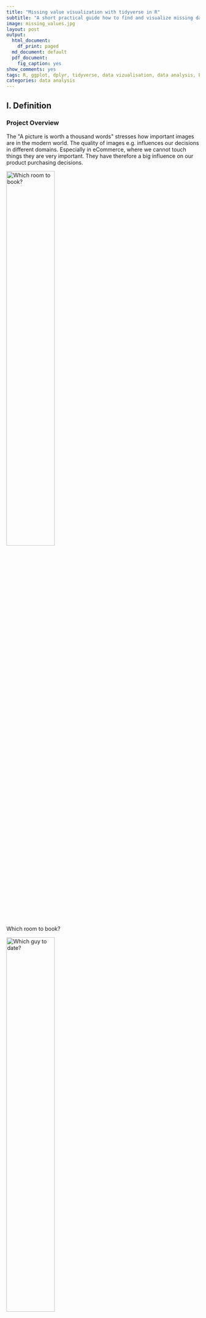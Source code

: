 ```yaml
---
title: "Missing value visualization with tidyverse in R"
subtitle: "A short practical guide how to find and visualize missing data with ggplot2, dplyr, tidyr"
image: missing_values.jpg
layout: post
output:
  html_document:
    df_print: paged
  md_document: default
  pdf_document:
    fig_caption: yes
show_comments: yes
tags: R, ggplot, dplyr, tidyverse, data vizualisation, data analysis, EDA
categories: data analysis
---
```


I. Definition
-------------

### Project Overview

The "A picture is worth a thousand words" stresses how important images
are in the modern world. The quality of images e.g. influences our
decisions in different domains. Especially in eCommerce, where we cannot
touch things they are very important. They have therefore a big
influence on our product purchasing decisions.

<img src="../assets/img/airbnb.png" alt="Which room to book?" width="50%" />
<p class="caption">
Which room to book?
</p>

<img src="../assets/img/date.png" alt="Which guy to date?" width="50%" />
<p class="caption">
Which guy to date?
</p>

<img src="../assets/img/food.png" alt="Which food to order?" width="50%" />
<p class="caption">
Which food to order?
</p>

The goal of this project is to create a model that is able to quantify
the aesthetics of images.

### Problem Statement

The quantification of image quality is an old problem in computer
vision. There are objective and subjective methods to assess image
quality. With objective methods different algorithms quantify the
distortions and degradations in an image. Subjective methods are based
on human perception. The methods often dont't correlate with each other.
Objective methods involve traditional rule-based programming, Subjective
methods are not solvable this way.

The goal of this project is to develop an subjective method of image
quality assessment. As mentioned before this problem cannot be solved
with classical programming. But it seems that supervised machine
learning is a perfect candidate for solving the problem as this approach
learns from examples and it is a way to quantify the ineffeble. A
dataset with image quality annotations is a requirement for learning
from samples.

Within the machine learning ecosystem Convolutional Neural Networks
(CNN) are a category of Neural Networks that have proven very effective
in areas such as image recognition and classification. They are inspired
by biological processes in that the connectivity pattern between neurons
resembles the organization of the human visual cortex.

The subjective quality model will be implemented with a Convolutional
Neural Network as it seems a good fit to tackle the problem.

To solve the problem these steps are needed:

1.  Find a dataset with images with quality annotations
2.  Exploratory Data Analysis (EDA) on the dataset, to evaluate the
    characteristics and suitabilty for the problem space
3.  Cleanup and preprocessing of the dataset
4.  Design a architecture for the CNN
5.  Training of the CNN
6.  Test the model against benchmarks
7.  Analysis of the results

There will be several iterations for the steps 4.-7.

### Metrics

The distribution of user ratings will be predicted in the project. From
there you are able to predict both a quantitative mean rating, but also
a qualitive rating bucket. To capture this two metrics will be used.

#### Earth Mover's distance (EMD)

The **Earth Mover's Distance (EMD)** is a method to evaluate
dissimilarity between two multi-dimensional distributions in some
feature space where a distance measure between single features, which we
call the ground distance is given. The EMD 'lifts' this distance from
individual features to full distributions. It's assumed that a well
performing CNN should predict class distributions such that classes
closer to the ground truth class should have higher predicted
probabilities than classes that are further away. For the image quality
ratings, the scores 4, 5, and 6 are more related than 1, 5, and 10, i.e.
the goal is to punish a prediction of 4 more if the true score is 10
than when the true score is 5. The EMD is defined as the minimum cost to
transport the mass of one distribution (histogram) to the other. (Hou,
Yu, and Samaras 2016)(Rubner, Tomasi, and Guibas 2000)(Talebi and
Milanfar 2018)

$$EMD(P,Q) = \\dfrac{\\sum\\limits\_{i=1}^m \\sum\\limits\_{j=1}^n f\_{ij} d\_{ij}}{\\sum\\limits\_{i=1}^m\\sum\\limits\_{j=1}^n f\_{ij}}$$

#### Accuracy

To compare qualitative results the **Accuracy** is used. The accuracy is
the ratio of correct predictions. In this case the ground-truth and
predicted mean scores using a threshold of 5 on the "official" test set,
as this is the standard practice for AVA dataset.

$$ACC = \\frac{TP+TN}{TP+FP+TN+FN}$$

*T**P* : *T**r**u**e**P**o**s**i**t**i**v**e**s*, *T**N* : *T**r**u**e**N**e**g**a**t**i**v**e**s*, *F**N* : *F**a**l**s**e**N**e**g**a**t**i**v**e**s*, *F**P* : *F**a**l**s**e**P**o**s**i**t**i**v**e*

II. Analysis
------------

### Data Exploration

The AVA (Aesthetic Visual Analysis) image dataset which was introduced
by (Murray, Marchesotti, and Perronnin 2012a), (Murray, Marchesotti, and
Perronnin 2012b) is the reference dataset for all kind of image
aesthetics. The dataset contains 255508 images, along with a wide range
of aesthetic, semantic and photographic style annotations. The images
were collected from www.dpchallenge.com.

#### Sample rows

<table>
<thead>
<tr class="header">
<th align="right">image.id</th>
<th align="right">1</th>
<th align="right">2</th>
<th align="right">3</th>
<th align="right">4</th>
<th align="right">5</th>
<th align="right">6</th>
<th align="right">7</th>
<th align="right">8</th>
<th align="right">9</th>
<th align="right">10</th>
<th align="right">rating.mean</th>
<th align="right">rating.sd</th>
</tr>
</thead>
<tbody>
<tr class="odd">
<td align="right">340753</td>
<td align="right">3</td>
<td align="right">2</td>
<td align="right">5</td>
<td align="right">43</td>
<td align="right">100</td>
<td align="right">80</td>
<td align="right">23</td>
<td align="right">10</td>
<td align="right">3</td>
<td align="right">0</td>
<td align="right">5.360595</td>
<td align="right">1.225537</td>
</tr>
<tr class="even">
<td align="right">674342</td>
<td align="right">0</td>
<td align="right">2</td>
<td align="right">4</td>
<td align="right">9</td>
<td align="right">39</td>
<td align="right">56</td>
<td align="right">31</td>
<td align="right">21</td>
<td align="right">15</td>
<td align="right">6</td>
<td align="right">6.355191</td>
<td align="right">1.595610</td>
</tr>
<tr class="odd">
<td align="right">737669</td>
<td align="right">8</td>
<td align="right">16</td>
<td align="right">29</td>
<td align="right">55</td>
<td align="right">81</td>
<td align="right">18</td>
<td align="right">6</td>
<td align="right">0</td>
<td align="right">0</td>
<td align="right">0</td>
<td align="right">4.234742</td>
<td align="right">1.300529</td>
</tr>
<tr class="even">
<td align="right">16606</td>
<td align="right">0</td>
<td align="right">1</td>
<td align="right">13</td>
<td align="right">24</td>
<td align="right">46</td>
<td align="right">55</td>
<td align="right">40</td>
<td align="right">14</td>
<td align="right">5</td>
<td align="right">2</td>
<td align="right">5.770000</td>
<td align="right">1.478885</td>
</tr>
<tr class="odd">
<td align="right">344449</td>
<td align="right">1</td>
<td align="right">6</td>
<td align="right">17</td>
<td align="right">52</td>
<td align="right">91</td>
<td align="right">47</td>
<td align="right">25</td>
<td align="right">6</td>
<td align="right">1</td>
<td align="right">0</td>
<td align="right">5.044715</td>
<td align="right">1.285485</td>
</tr>
</tbody>
</table>

#### Sample images

<img src="../assets/img/unnamed-chunk-16-1.png" alt="Best rated images"  />
<p class="caption">
Best rated images
</p>

<img src="../assets/img/unnamed-chunk-17-1.png" alt="Worst rated images"  />
<p class="caption">
Worst rated images
</p>

#### Desciptive Statistics of number of ratings

<table>
<thead>
<tr class="header">
<th align="right"> </th>
<th align="right">value</th>
</tr>
</thead>
<tbody>
<tr class="odd">
<td align="right"><strong>Mean</strong></td>
<td align="right">210.14</td>
</tr>
<tr class="even">
<td align="right"><strong>Std.Dev.</strong></td>
<td align="right">61.51</td>
</tr>
<tr class="odd">
<td align="right"><strong>Min</strong></td>
<td align="right">78.00</td>
</tr>
<tr class="even">
<td align="right"><strong>Q1</strong></td>
<td align="right">164.00</td>
</tr>
<tr class="odd">
<td align="right"><strong>Median</strong></td>
<td align="right">201.00</td>
</tr>
<tr class="even">
<td align="right"><strong>Q3</strong></td>
<td align="right">247.00</td>
</tr>
<tr class="odd">
<td align="right"><strong>Max</strong></td>
<td align="right">549.00</td>
</tr>
</tbody>
</table>

#### Desciptive Statistics of rating.mean

<table>
<thead>
<tr class="header">
<th align="right"> </th>
<th align="right">value</th>
</tr>
</thead>
<tbody>
<tr class="odd">
<td align="right"><strong>Mean</strong></td>
<td align="right">5.38</td>
</tr>
<tr class="even">
<td align="right"><strong>Std.Dev.</strong></td>
<td align="right">0.73</td>
</tr>
<tr class="odd">
<td align="right"><strong>Min</strong></td>
<td align="right">1.81</td>
</tr>
<tr class="even">
<td align="right"><strong>Q1</strong></td>
<td align="right">4.91</td>
</tr>
<tr class="odd">
<td align="right"><strong>Median</strong></td>
<td align="right">5.39</td>
</tr>
<tr class="even">
<td align="right"><strong>Q3</strong></td>
<td align="right">5.87</td>
</tr>
<tr class="odd">
<td align="right"><strong>Max</strong></td>
<td align="right">8.60</td>
</tr>
</tbody>
</table>

### Exploratory Visualization

#### Distribution of number of Ratings

<img src="../assets/img/unnamed-chunk-20-1.png" alt="Number of ratings per image: Majority is rated by more than 100 raters"  />
<p class="caption">
Number of ratings per image: Majority is rated by more than 100 raters
</p>

The number of ratings for the images ranges from 78 to 549 with an
average of 210 on a scale from 1 to 10.

It can be seen that all images are rated by a high numbers of raters.
This is very import as rating an image by it's aesthetics is very
subjective. To level out outliers ratings, a high number of raters is
needed.

#### Distribution of Mean Ratings

<img src="../assets/img/unnamed-chunk-21-1.png" alt="Distribution of rating mean"  />
<p class="caption">
Distribution of rating mean
</p>

It can be seen from the distribution and the descriptive statistics that
50% of images has a rating mean within 4.9 and 5.9 and about 85% are
between 3.9 and 6.8. From the boxplot it can be seen that rating means
above 7.2 and below 3.5 are outliers in the way that these values are
very rare.

This is problematic thas the model performance might not sufficient for
images with very good and bad quality.

### Algorithms and Techniques

#### Convolutional Neural Networks (CNN)

A Convolutional Neural Network (CNN) will be used to solve the problem
of image aesthetics assessment. They are deep neural networks inspired
by biological processes and most commonly applied to analyzing visual
imagery.

CNNs consist of an input, an output layer and several hidden layers. The
hidden layers are typically a convolutional layer followed by a pooling
layer.

<img src="../assets/img/Typical_cnn.png" alt="Structure of a typical CNN for image classification. The network has multiple filtering kernels for each convolution layer, which extract features. Subsampling or Pooling layers are used for information reduction. (Source Wikipedia)" width="70%" />
<p class="caption">
Structure of a typical CNN for image classification. The network has
multiple filtering kernels for each convolution layer, which extract
features. Subsampling or Pooling layers are used for information
reduction. (Source Wikipedia)
</p>

*Convolutional Layer*

The purpose of the convolutional layer is to extract features from the
input image. They preserve the spatial relationship between pixels by
learning image features using small squares of input data.

<img src="../assets/img/3_conv.png" alt="Convolutional operation to extract features" width="750" />
<p class="caption">
Convolutional operation to extract features
</p>

*Pooling Layer*

Convolutional networks may include pooling layers. These layers combine
the outputs of neuron clusters at one layer into a single neuron in the
next layer. This is done for the following reasons

-   Reduction of memory and increase in execution speed
-   Reduction of overfitting

<img src="../assets/img/Max_pooling.png" alt="MaxPooling layer, that extracts the maximum value in a region to reduce information. (Source Wikipedia)" width="60%" />
<p class="caption">
MaxPooling layer, that extracts the maximum value in a region to reduce
information. (Source Wikipedia)
</p>

*Fully connected Layer*

After multiple layers of convolutional and pooling layers a fully
connected layer completes the network. The fully connected layer is a
traditional multi layer perceptron responsible for the classification
task.

#### Transfer Learning

Transfer learning is a popular method in computer vision because it
allows to build accurate models in a timesaving way (Rawat and Wang
2017). With transfer learning, instead of starting the learning process
from scratch, you start from patterns that have been learned when
solving a different problem. This way you leverage previous learnings
and avoid starting from scratch.

In computer vision, transfer learning is usually expressed through the
use of pre-trained models. A pre-trained model is a model that was
trained on a large benchmark dataset to solve a problem similar to the
one that we want to solve. Accordingly, due to the computational cost of
training such models, it is common practice to import and use models
from published literature (e.g. VGG, Inception, MobileNet).

<img src="../assets/img/transferlearning.png" alt="Transfer learning" width="50%" />
<p class="caption">
Transfer learning
</p>

Several state-of-the-art image classification applications are based on
the transfer learning solutions (He et al. 2016), (Szegedy et al. 2016)
Google reported in it's NIMA (Neural Image Assessment) paper the highest
accuracy with a transfer learning based model (Talebi and Milanfar 2018)

The goal of the project is to use the MobileNet architecture with
ImageNet weights, and the replacement of the last dense layer in
MobileNet with a dense layer that outputs to 10 classes (scores 1 to
10), which form together the rating distribution as suggested by (Talebi
and Milanfar 2018)

### Benchmark

Accuracies of different models on the AVA dataset are reported in
different papers. These accuracies are used for benchmarking the models
which are created in this project. The benchmarks are based on the
"official" AVA test set. The goal is to achieve at least an accuracy of
68% which is above the lower boundary of the relevant papers for image
aesthetics.

<table>
<thead>
<tr class="header">
<th>Model</th>
<th>Reference</th>
<th align="right">Accuracy (2 classes)</th>
<th align="right">EMD</th>
</tr>
</thead>
<tbody>
<tr class="odd">
<td>Murray</td>
<td><span class="citation">(Murray, Marchesotti, and Perronnin 2012b)</span></td>
<td align="right">68.00%</td>
<td align="right">--</td>
</tr>
<tr class="even">
<td>Reg</td>
<td><span class="citation">(Kong et al. 2016)</span></td>
<td align="right">72.04%</td>
<td align="right">--</td>
</tr>
<tr class="odd">
<td>DCNN</td>
<td><span class="citation">(Lu et al. 2014)</span></td>
<td align="right">73.25%</td>
<td align="right">--</td>
</tr>
<tr class="even">
<td>DMA</td>
<td><span class="citation">(Lu et al. 2015)</span></td>
<td align="right">74.46%</td>
<td align="right">--</td>
</tr>
<tr class="odd">
<td>Schwarz</td>
<td><span class="citation">(Schwarz, Wieschollek, and Lensch 2018)</span></td>
<td align="right">75.83%</td>
<td align="right">--</td>
</tr>
<tr class="even">
<td>NIMA(MobileNet)</td>
<td><span class="citation">(Talebi and Milanfar 2018)</span></td>
<td align="right">80.36%</td>
<td align="right">0.081</td>
</tr>
<tr class="odd">
<td>NIMA(Inception-v2)</td>
<td><span class="citation">(Talebi and Milanfar 2018)</span></td>
<td align="right">81.51%</td>
<td align="right">0.050</td>
</tr>
</tbody>
</table>

III. Methodology
----------------

### Data Preprocessing

The data preprocessing can be devided into two parts: The first part was
done during the exploratory data analysis. In this step the following
checks and cleanings were performed:

1.  Removal of images

    -   Several images had to be removed from meta data as they did not
        exist.

    -   Several corrupted images were identified with a script. The
        corrupted images were deleted from the meta data.

2.  Technical image properties were engineered to check image
    anomalities

    Several technnical image properties (file size, resolution, aspect
    ratio) were engineered and checked for anomalies. No abnormal images
    could be identified here with these properties.

The second preprocessing step is performed during training:

1.  Splitting of the data into training and validation set

    10% of images of the training set are used for validation.

2.  Basemodel specific preprocessing were performed

    Each basemodel provided by Keras offers a preprocessing function
    with specific preprocessing steps for this model. This preprocessing
    step is applied to a ImageGenerator which loads the images for
    training and model evaluation.

3.  Normalization of distribution

    The rating distribution was normalized, because each image was rated
    by a diffrent number of people.

4.  Image resizing and random cropping

    The training images are rescaled to 256 x 256 px and afterwards a
    randomly performed crop of 224 x 224 px is extracted. This is
    reported to reduce overfitting issues. (Talebi and Milanfar 2018)

5.  Undersampling of the data

    For earlier tainings sessions the number of images are reduced by
    cutting the data in 10 rating bins and taking the top n samples of
    each bin. This is done because of two reasons: As the compute power
    is limited this reduces the time to train the model. Another reason
    is that the data is unbalanced. There are just a few images with
    very low and high ratings. It was expected that the undersampling
    reduces the effect of overfitting to the images around the most
    common ratings.

### Implementation

The goal was to create a clear training script which can be
parameterized from outsite for triggering the different trainings. To
reduce the lines of code of this training script, it orchestrates the
building blocks of the training with a pipeline script.

1.  All needed libraries are identified and put into a requirements.txt

2.  An internal library to download the AVA images and the meta data is
    implemented.

3.  A training script was created with building blocks for training
    (loading data, preparing data, train, evaluate)

4.  Building blocks of the training script are moved to a pipeline
    script. The scripts saves different artifacts: Model architecture,
    Model weights, training history, time for training, training
    visualization

5.  A model class is created, which encapsulates the basemodel and top
    model and offers helper functions to change optimizer and freeze
    layers on the fly

6.  The EMD loss function is created

7.  The image generator is created for loading the images and perform
    the preprocessing of the images

8.  Several helper functions for model evaluation are implemented

The actual training is performed in 2 Steps:

1.  Base model weights are frozen and just the top model is trained with
    a higher learning rate

2.  Base model weights are unfrozen and the full network is trained with
    a lower learning rate

#### Model design of the CNN

The model consists as mentioned before of two parts. The base model is
unchanged apart from the first layers which is removed. The model is
initialized with the ImageNet weights. The ImageNet project is a large
visual database designed for use in visual object recognition software
research. The weights for this dataset is used as the images are
similiar to the ones in the AVA dataset. For the base model the
MobileNet architecture is used as this network is smaller to other
networks and suitable for mobile and embedded based vision applications
where there is lack of compute power. (Howard et al. 2017)

The top model consists of two layers. The first layer is a dropout layer
to reduce overfitting, followed by dense layer with a output size of 10
with a softmax activation to predict the distribution of ratings. A Adam
optimizer with different learning rates and learning rate decays is used
for training.

<img src="../assets/img/top_model_plot.png" alt="Design of top model: Dropout Layer for avoiding overfitting, Dense layer with 10 output classes" width="300%" />
<p class="caption">
Design of top model: Dropout Layer for avoiding overfitting, Dense layer
with 10 output classes
</p>

### Refinement

Several parameters were used for model refinement:

-   Learning rate for dense layers and all layers
-   Learning rate decay for dense layers and all layers
-   Number of epochs for dense layers and all layers
-   Number of images per rating bin used for training
-   Dropout ratio for dropout layer in top model

The training is done in iterative way: First the model is trained with
very few samples and the default values for the parameters above. Then
the model is trained with more samples and the parameters are fine
tuned. After the model is trained the loss value and the accuracy are
calculated for the test set. The accuracy is then compared against the
accuracy scores from the paper (see section Benchmarks) till a
sufficient model accuracy was reached.

The training process is supervised with plots for the loss on the
training and validation set to check if everything works well and to
optimize the learning process.

<img src="../assets/img/training_history.png" alt="The plots for training history is used to find the best number of  epochs for the two learning phases. During phase 1 validation loss flattens at epoch 5 (4 in plot ) and in phase 2 the val loss flattens at epoch 8 (12 in plot)" width="80%" />
<p class="caption">
The plots for training history is used to find the best number of epochs
for the two learning phases. During phase 1 validation loss flattens at
epoch 5 (4 in plot ) and in phase 2 the val loss flattens at epoch 8 (12
in plot)
</p>

IV. Results
-----------

### Model Evaluation and Validation

Out of the different models model8 was chosen as it's EMD loss value is
the lowest and it's accuracy is the highest among all models on the test
set. The results are trustful, as the test set is the "official" test
set for AVA and the model never saw these images during training or
validation. An interesting fact is that this model performs slightly
better than model9, which was trained with double the amount of training
images.

<table>
<thead>
<tr class="header">
<th align="left">model</th>
<th align="right">acc</th>
<th align="right">emd</th>
</tr>
</thead>
<tbody>
<tr class="odd">
<td align="left">model8</td>
<td align="right">75.22</td>
<td align="right">0.094</td>
</tr>
<tr class="even">
<td align="left">model6</td>
<td align="right">74.89</td>
<td align="right">0.117</td>
</tr>
<tr class="odd">
<td align="left">model9</td>
<td align="right">74.85</td>
<td align="right">0.095</td>
</tr>
<tr class="even">
<td align="left">model5</td>
<td align="right">73.94</td>
<td align="right">0.121</td>
</tr>
<tr class="odd">
<td align="left">model7</td>
<td align="right">70.42</td>
<td align="right">0.105</td>
</tr>
</tbody>
</table>

The best model is based on the MobileNet architecture and the following
parameters are used. All these parameters seem reasonable:

<table>
<thead>
<tr class="header">
<th align="right">Dropout</th>
<th align="right">n training samples</th>
<th align="right">lr(dense)</th>
<th align="right">lr(all)</th>
<th align="right">lr decay(dense)</th>
<th align="right">lr decay(all)</th>
<th align="right">Epochs (dense)</th>
<th align="right">Epochs (all)</th>
</tr>
</thead>
<tbody>
<tr class="odd">
<td align="right">0.75</td>
<td align="right">13914</td>
<td align="right">0.001</td>
<td align="right">3e-05</td>
<td align="right">0</td>
<td align="right">2.3e-05</td>
<td align="right">5</td>
<td align="right">9</td>
</tr>
</tbody>
</table>

It can be seen from the figure below, that the distribution of the
ground truth mean ratings and the predicted mean ratings are very
similiar for the best model. The model works well for mean ratings
between 3.5 and 7.5. Ratings below or above these boundaries are not
covered well by the model. This due the fact, that there are not many
images with very high and low ratings. So model is not capable to rate
these extreme outliers correctly, because of the lack of examples.

<img src="../assets/img/unnamed-chunk-30-1.png" alt="Big figure: Distribution of pedicted mean ratings and ground truth rating on test set. Small figures: Distribution on lower and upper end on test set."  />
<p class="caption">
Big figure: Distribution of pedicted mean ratings and ground truth
rating on test set. Small figures: Distribution on lower and upper end
on test set.
</p>

### Justification

In comparison to the benchmarks the model shows an moderate accuracy on
the reference test set for AVA which is used throughout all models from
the papers.

The result are quite impressive, as the model was trained with just
13914 images. The models in the papers were trained with the full
training set.

<table>
<thead>
<tr class="header">
<th>Model</th>
<th>Reference</th>
<th align="right">Accuracy (2 classes)</th>
<th align="right">EMD</th>
</tr>
</thead>
<tbody>
<tr class="odd">
<td>Murray</td>
<td><span class="citation">(Murray, Marchesotti, and Perronnin 2012b)</span></td>
<td align="right">68.00%</td>
<td align="right">--</td>
</tr>
<tr class="even">
<td>Reg</td>
<td><span class="citation">(Kong et al. 2016)</span></td>
<td align="right">72.04%</td>
<td align="right">--</td>
</tr>
<tr class="odd">
<td>DCNN</td>
<td><span class="citation">(Lu et al. 2014)</span></td>
<td align="right">73.25%</td>
<td align="right">--</td>
</tr>
<tr class="even">
<td>DMA</td>
<td><span class="citation">(Lu et al. 2015)</span></td>
<td align="right">74.46%</td>
<td align="right">--</td>
</tr>
<tr class="odd">
<td><strong>My Model</strong></td>
<td><strong>--</strong></td>
<td align="right"><strong>75.22%</strong></td>
<td align="right"><strong>0.094</strong></td>
</tr>
<tr class="even">
<td>Schwarz</td>
<td><span class="citation">(Schwarz, Wieschollek, and Lensch 2018)</span></td>
<td align="right">75.83%</td>
<td align="right">--</td>
</tr>
<tr class="odd">
<td>NIMA(MobileNet)</td>
<td><span class="citation">(Talebi and Milanfar 2018)</span></td>
<td align="right">80.36%</td>
<td align="right">0.081</td>
</tr>
<tr class="even">
<td>NIMA(Inception-v2)</td>
<td><span class="citation">(Talebi and Milanfar 2018)</span></td>
<td align="right">81.51%</td>
<td align="right">0.050</td>
</tr>
</tbody>
</table>

V. Conclusion
-------------

### Free-Form Visualization

For a final quick and dirty test the images from the "Project overview"
section are rated with the model. The images are not part of the AVA
dataset.

<img src="../assets/img/airbnb.png" alt="Left Image: 4.23 Right image: 3.91" width="50%" />
<p class="caption">
Left Image: 4.23 Right image: 3.91
</p>

<img src="../assets/img/date.png" alt="Left Image: 3.27 Right image: 4.00" width="50%" />
<p class="caption">
Left Image: 3.27 Right image: 4.00
</p>

<img src="../assets/img/food.png" alt="Left Image: 3.98 Right image: 4.67" width="50%" />
<p class="caption">
Left Image: 3.98 Right image: 4.67
</p>

It can be seen, that the images which we as a human being would rate
better are also rated better by the model, although the food images are
almost the same quality.

### Reflection

The process used for this project can be summarized using the following
steps

1.  A relevant problem was found
2.  A research for relevant papers was done
3.  Datasets for the problem were researched, analyzed and the best
    suitable dataset was selected
4.  The dataset was cleaned
5.  Model benchmarks were extracted from papers
6.  The technical infrastructure for the project was set up
7.  Models were trained and finetuned and checked against the
    benchmarks, till a good enough model was found, that solves the
    problem

The project was very challanging for me as I had limited compute power
and the dataset is very large. Till the end I was not able to train the
models on the full training set as there were always problems like
running out of memory and Keras and Tensorflow specific problems. I was
at some point stuck, as the models performed badly. After doing an
additional research round I found the Nima paper from Google, which was
so brandnew that it wasn't published when I started the project in july.
The insights from the paper were a breakthrough, especially the usage of
the Earth Movers Loss and the usage of the MobileNet archtitecture for
the base model. I am very proud that I could get a accuracy which was
within the boundaries of the relevant papers and mastered a topic that
is very hot in the moment, especially as I used less images than the
researchers in the papers.

### Improvement

It's very interesting that I did achieve an accuracy within the
boundaries with my undersampling strategy, which was half born out of
need. Even after doing the undersampling of the data the distribution of
the ratings is unbalanced.

A strategy to even perform better would be to do image augmentation on
the underrepresented rated images. This is not so easy, as not every
kind of image augmentation can be used e.g darkening an image may effect
the aesthetics of the image. Another interesting approach would be to
generate images with very high and low rating with GANs
(generative-adversarial-networks).

Another improvement for the project would be to containerize the whole
process with Docker and Docker NVIDIA. The goal would be to have a
docker image that automatically downloads the data, does the
preprocessing of it, does the training and stops the container after
training. Within this project this is done with anaconda environments,
which is less than ideal in my eyes. I had to always switch from my
local environment to the AWS cloud instance, lost time as the
environments are not the same. A Docker environment could be also
optimized with reusable elements for other Deep Learning projects.

VI. References
--------------

He, Kaiming, Xiangyu Zhang, Shaoqing Ren, and Jian Sun. 2016. “Deep
Residual Learning for Image Recognition.” In *Proceedings of the Ieee
Conference on Computer Vision and Pattern Recognition*, 770–78.

Hou, Le, Chen-Ping Yu, and Dimitris Samaras. 2016. “Squared Earth
Mover’s Distance-Based Loss for Training Deep Neural Networks.” *arXiv
Preprint arXiv:1611.05916*.

Howard, Andrew G, Menglong Zhu, Bo Chen, Dmitry Kalenichenko, Weijun
Wang, Tobias Weyand, Marco Andreetto, and Hartwig Adam. 2017.
“Mobilenets: Efficient Convolutional Neural Networks for Mobile Vision
Applications.” *arXiv Preprint arXiv:1704.04861*.

Kong, Shu, Xiaohui Shen, Zhe Lin, Radomir Mech, and Charless Fowlkes.
2016. “Photo Aesthetics Ranking Network with Attributes and Content
Adaptation.” In *European Conference on Computer Vision*, 662–79.
Springer.

Lu, Xin, Zhe Lin, Hailin Jin, Jianchao Yang, and James Z Wang. 2014.
“Rapid: Rating Pictorial Aesthetics Using Deep Learning.” In
*Proceedings of the 22nd Acm International Conference on Multimedia*,
457–66. ACM.

Lu, Xin, Zhe Lin, Xiaohui Shen, Radomir Mech, and James Z Wang. 2015.
“Deep Multi-Patch Aggregation Network for Image Style, Aesthetics, and
Quality Estimation.” In *Proceedings of the Ieee International
Conference on Computer Vision*, 990–98.

Murray, Naila, Luca Marchesotti, and Florent Perronnin. 2012a. “AVA: A
Large-Scale Database for Aesthetic Visual Analysis.”
<https://github.com/mtobeiyf/ava_downloader>.

———. 2012b. “AVA: A Large-Scale Database for Aesthetic Visual Analysis.”
In *Computer Vision and Pattern Recognition (Cvpr), 2012 Ieee Conference
on*, 2408–15. IEEE.

Rawat, Waseem, and Zenghui Wang. 2017. “Deep Convolutional Neural
Networks for Image Classification: A Comprehensive Review.” *Neural
Computation* 29 (9). MIT Press: 2352–2449.

Rubner, Yossi, Carlo Tomasi, and Leonidas J Guibas. 2000. “The Earth
Mover’s Distance as a Metric for Image Retrieval.” *International
Journal of Computer Vision* 40 (2). Springer: 99–121.

Schwarz, Katharina, Patrick Wieschollek, and Hendrik PA Lensch. 2018.
“Will People Like Your Image? Learning the Aesthetic Space.” In
*Applications of Computer Vision (Wacv), 2018 Ieee Winter Conference
on*, 2048–57. IEEE.

Szegedy, Christian, Vincent Vanhoucke, Sergey Ioffe, Jon Shlens, and
Zbigniew Wojna. 2016. “Rethinking the Inception Architecture for
Computer Vision.” In *Proceedings of the Ieee Conference on Computer
Vision and Pattern Recognition*, 2818–26.

Talebi, Hossein, and Peyman Milanfar. 2018. “Nima: Neural Image
Assessment.” *IEEE Transactions on Image Processing* 27 (8). IEEE:
3998–4011.
